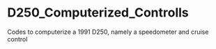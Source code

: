 # D250_Computerized_Controlls
Codes to computerize a 1991 D250, namely a speedometer and cruise control
